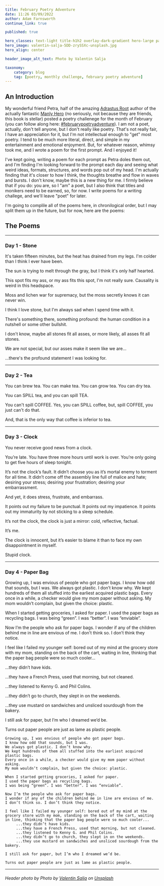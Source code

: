 ```yaml
---
title: February Poetry Adventure
date: 11:26 03/09/2022
author: Adam Farnsworth
continue_link: true

published: true

hero_classes: text-light title-h1h2 overlay-dark-gradient hero-large parallax
hero_image: valentin-salja-5DD-zrySSXc-unsplash.jpg
hero_align: center

header_image_alt_text: Photo by Valentin Salja

taxonomy:
    category: blog
    tag: [poetry, monthly challenge, february poetry adventure]
---
```


## An Introduction

My wonderful friend Petra, half of the amazing [Adrastus Root](https://www.adrastusrood.com) author of the actually fantastic [Manly Hero](https://www.adrastusrood.com/books) (no seriously, not because they are friends, this book is stellar) posted a poetry challenege for the month of February (you can follow along here: [#februarypoetryadventure](https://www.instagram.com/explore/tags/februarypoetryadventure/)). I am not a poet, actually, don't tell anyone, but I don't really like poetry. That's not really fair, I have an appreciation for it, but I'm not intellectual enough to "get" most poetry. I tend to be much more literal, direct, and simple in my entertainment and emotional enjoyment. But, for whatever reason, whimsy took me, and I wrote a poem for the first prompt. And I enjoyed it!

I've kept going, writing a poem for each prompt as Petra doles them out, and I'm finding I'm looking forward to the prompt each day and seeing what weird ideas, formats, structures, and words pop out of my head. I'm actually finding that it's closer to how I think, the thoughts breathe and flow in waves and bursts. I don't know, maybe this is a new thing for me. I firmly believe that if you do: you are, so I "am" a poet, but I also think that titles and monikers need to be earned, so, for now. I write poems for a writing challege, and we'll leave "poet" for later.

I'm going to complile all of the poems here, in chronilogical order, but I may split them up in the future, but for now, here are the poems:

## The Poems
---
### Day 1 - Stone
It's taken fifteen minutes, but
the heat has drained from my legs.
I'm colder than I think I ever have been.

The sun is trying to melt through the gray,
but I think it's only half hearted.

This spot fits my ass, or my ass fits
this spot, I'm not really sure.
Causality is weird in this headspace.

Moss and lichen war for supremacy, but
the moss secretly knows it can never win.

I think I love stone, but I'm always sad when I spend time with it.

There's something there, something profound:
the human condition in a nutshell or some other bullshit.

I don't know, maybe all stones fit all asses, or
more likely, all asses fit all stones.

We are not special, but our asses make it seem
like we are...

...there's the profound statement I was looking for.

---
### Day 2 - Tea
You can brew tea.
You can make tea.
You can grow tea.
You can dry tea.

You can SPILL tea, and
you can spill TEA.

You can't spill COFFEE.
Yes, you can SPILL coffee,
 but,
spill COFFEE, you just can't do that.

And, that is the only way that coffee is inferior to tea.

---
### Day 3 - Clock
You never receive good news from a clock.

You’re late.
You have three more hours until work is over.
You’re only going to get five hours of sleep tonight.

It’s not the clock’s fault.
It didn’t choose you as it’s mortal enemy to torment for all time.
It didn’t come off the assembly line full of malice and hate;
 desiring your stress;
 desiring your frustration;
 desiring your embarrassment.

And yet, it does stress, frustrate, and embarrass.

It points out my failure to be punctual.
It points out my impatience.
It points out my immaturity by not sticking to a sleep schedule.

It’s not the clock, the clock is just a mirror: cold, reflective, factual.

It’s me.

The clock is innocent, but it’s easier to blame it than to face my own disappointment in myself.

Stupid clock.

---
### Day 4 - Paper Bag
Growing up, I was envious of people who got paper bags.
I know how odd that sounds, but I was.
We always got plastic. I don’t know why.
We kept hundreds of them all stuffed into the earliest acquired plastic bags.
Every once in a while, a checker would give my mom paper without asking.
My mom wouldn’t complain, but given the choice: plastic.

When I started getting groceries, I asked for paper.
I used the paper bags as recycling bags.
I was being “green”. I was “better”. I was “enviable”.

Now I’m the people who ask for paper bags.
I wonder if any of the children behind me in line are envious of me.
I don’t think so. I don’t think they notice.

I feel like I failed my younger self: bored out of my mind at the grocery store with my mom, standing on the back of the cart, waiting in line, thinking that the paper bag people were so much cooler...

  ...they didn’t have kids.

  ...they have a French Press, used that morning, but not cleaned.

  ...they listened to Kenny G. and Phil Colins.

  ...they didn’t go to church, they slept in on the weekends.

  ...they use mustard on sandwiches and unsliced sourdough from the bakery.

I still ask for paper, but I’m who I dreamed we’d be.

Turns out paper people are just as lame as plastic people.



```
Growing up, I was envious of people who got paper bags.
I know how odd that sounds, but I was.
We always got plastic. I don’t know why.
We kept hundreds of them all stuffed into the earliest acquired plastic bags.
Every once in a while, a checker would give my mom paper without asking.
My mom wouldn’t complain, but given the choice: plastic.

When I started getting groceries, I asked for paper.
I used the paper bags as recycling bags.
I was being “green”. I was “better”. I was “enviable”.

Now I’m the people who ask for paper bags.
I wonder if any of the children behind me in line are envious of me.
I don’t think so. I don’t think they notice.

I feel like I failed my younger self: bored out of my mind at the grocery store with my mom, standing on the back of the cart, waiting in line, thinking that the paper bag people were so much cooler...
     ...they didn’t have kids.
     ...they have a French Press, used that morning, but not cleaned.
     ...they listened to Kenny G. and Phil Colins.
     ...they didn’t go to church, they slept in on the weekends.
     ...they use mustard on sandwiches and unsliced sourdough from the bakery.

I still ask for paper, but I’m who I dreamed we’d be.

Turns out paper people are just as lame as plastic people.
```

---

###### Header photo by Photo by <a href="https://unsplash.com/@valentinsalja?utm_source=unsplash&utm_medium=referral&utm_content=creditCopyText">Valentin Salja</a> on <a href="https://unsplash.com/s/photos/poetry?utm_source=unsplash&utm_medium=referral&utm_content=creditCopyText">Unsplash</a>
